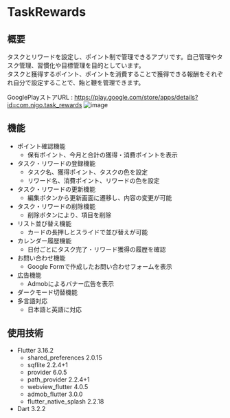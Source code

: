 # TaskRewards
## 概要

タスクとリワードを設定し、ポイント制で管理できるアプリです。自己管理やタスク管理、習慣化や目標管理を目的としています。  
タスクと獲得するポイント、ポイントを消費することで獲得できる報酬をそれぞれ自分で設定することで、飴と鞭を管理できます。

GooglePlayストアURL : https://play.google.com/store/apps/details?id=com.nigo.task_rewards
![image](https://github.com/YM-0/TaskRewards/assets/108323257/b72b3f5e-2af9-4758-96c3-e31e9f99a8cb)

## 機能
* ポイント確認機能
  * 保有ポイント、今月と合計の獲得・消費ポイントを表示
* タスク・リワードの登録機能
  * タスク名、獲得ポイント、タスクの色を設定
  * リワード名、消費ポイント、リワードの色を設定
* タスク・リワードの更新機能
  * 編集ボタンから更新画面に遷移し、内容の変更が可能
* タスク・リワードの削除機能
  * 削除ボタンにより、項目を削除
* リスト並び替え機能
  * カードの長押しとスライドで並び替えが可能
* カレンダー履歴機能
  * 日付ごとにタスク完了・リワード獲得の履歴を確認
* お問い合わせ機能
  * Google Formで作成したお問い合わせフォームを表示
* 広告機能
  * Admobによるバナー広告を表示
* ダークモード切替機能
* 多言語対応
  * 日本語と英語に対応

## 使用技術
* Flutter 3.16.2
  * shared_preferences 2.0.15
  * sqflite 2.2.4+1
  * provider 6.0.5
  * path_provider 2.2.4+1
  * webview_flutter 4.0.5
  * admob_flutter 3.0.0
  * flutter_native_splash 2.2.18
* Dart 3.2.2

